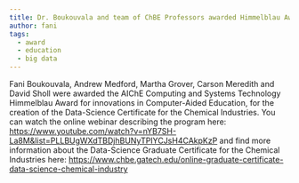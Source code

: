 ```yaml
---
title: Dr. Boukouvala and team of ChBE Professors awarded Himmelblau Award for Computer-Aided Chemical Engineering Education
author: fani
tags:
  - award
  - education
  - big data
---
```


Fani Boukouvala, Andrew Medford, Martha Grover, Carson Meredith and David Sholl were awarded the AIChE Computing and Systems Technology Himmelblau Award for innovations in Computer-Aided Education, for the creation of the Data-Science Certificate for the Chemical Industries. You can watch the online webinar describing the program here: https://www.youtube.com/watch?v=nYB7SH-La8M&list=PLLBUgWXdTBDjhBUNyTPIYCJsH4CAkpKzP and find more information about the Data-Science Graduate Certificate for the Chemical Industries here: https://www.chbe.gatech.edu/online-graduate-certificate-data-science-chemical-industry
